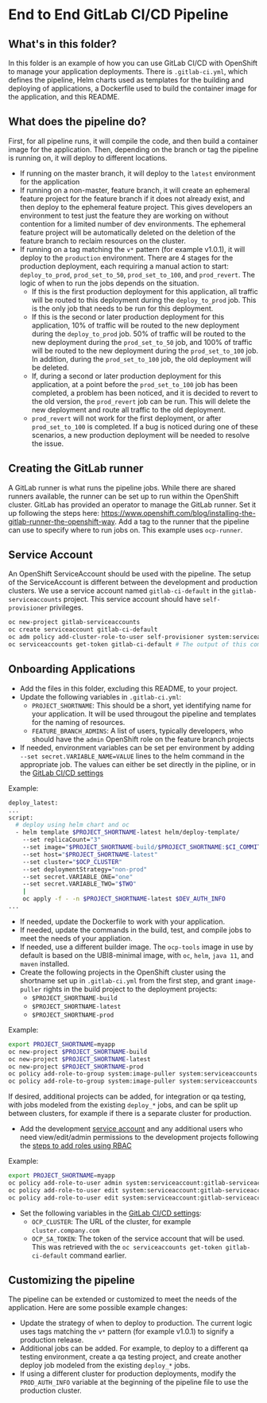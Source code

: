 # End to End GitLab CI/CD Pipeline

## What's in this folder?

In this folder is an example of how you can use GitLab CI/CD with OpenShift to manage your application deployments. There is `.gitlab-ci.yml`, which defines the pipeline, Helm charts used as templates for the building and deploying of applications, a Dockerfile used to build the container image for the application, and this README.

## What does the pipeline do?

First, for all pipeline runs, it will compile the code, and then build a container image for the application. Then, depending on the branch or tag the pipeline is running on, it will deploy to different locations.

* If running on the master branch, it will deploy to the `latest` environment for the application
* If running on a non-master, feature branch, it will create an ephemeral feature project for the feature branch if it does not already exist, and then deploy to the ephemeral feature project. This gives developers an environment to test just the feature they are working on without contention for a limited number of dev environments. The ephemeral feature project will be automatically deleted on the deletion of the feature branch to reclaim resources on the cluster.
* If running on a tag matching the `v*` pattern (for example v1.0.1), it will deploy to the `production` environment. There are 4 stages for the production deployment, each requiring a manual action to start: `deploy_to_prod`, `prod_set_to_50`, `prod_set_to_100`, and `prod_revert`. The logic of when to run the jobs depends on the situation.
    * If this is the first production deployment for this application, all traffic will be routed to this deployment during the `deploy_to_prod` job. This is the only job that needs to be run for this deployment.
    * If this is the second or later production deployment for this application, 10% of traffic will be routed to the new deployment during the `deploy_to_prod` job. 50% of traffic will be routed to the new deployment during the `prod_set_to_50` job, and 100% of traffic will be routed to the new deployment during the `prod_set_to_100` job. In addition, during the `prod_set_to_100` job, the old deployment will be deleted.
    * If, during a second or later production deployment for this application, at a point before the `prod_set_to_100` job has been completed, a problem has been noticed, and it is decided to revert to the old version, the `prod_revert` job can be run. This will delete the new deployment and route all traffic to the old deployment.
    * `prod_revert` will not work for the first deployment, or after `prod_set_to_100` is completed. If a bug is noticed during one of these scenarios, a new production deployment will be needed to resolve the issue.

## Creating the GitLab runner

A GitLab runner is what runs the pipeline jobs. While there are shared runners available, the runner can be set up to run within the OpenShift cluster. GitLab has provided an operator to manage the GitLab runner. Set it up following the steps here: https://www.openshift.com/blog/installing-the-gitlab-runner-the-openshift-way. Add a tag to the runner that the pipeline can use to specify where to run jobs on. This example uses `ocp-runner`.

## Service Account

An OpenShift ServiceAccount should be used with the pipeline.  The setup of the ServiceAccount is different between the development and production clusters. We use a service account named `gitlab-ci-default` in the `gitlab-serviceaccounts` project.  This service account should have `self-provisioner` privileges.

  ```bash
  oc new-project gitlab-serviceaccounts
  oc create serviceaccount gitlab-ci-default
  oc adm policy add-cluster-role-to-user self-provisioner system:serviceaccount:gitlab-serviceaccounts:gitlab-ci-default
  oc serviceaccounts get-token gitlab-ci-default # The output of this command will be used later as `OCP_SA_TOKEN`
  ```

## Onboarding Applications

* Add the files in this folder, excluding this README, to your project.
* Update the following variables in `.gitlab-ci.yml`:
    * `PROJECT_SHORTNAME`: This should be a short, yet identifying name for your application. It will be used througout the pipeline and templates for the naming of resources.
    * `FEATURE_BRANCH_ADMINS`: A list of users, typically developers, who should have the `admin` OpenShift role on the feature branch projects
* If needed, environment variables can be set per environment by adding `--set secret.VARIABLE_NAME=VALUE` lines to the helm command in the appropriate job. The values can either be set directly in the pipline, or in the [GitLab CI/CD settings](https://docs.gitlab.com/ee/ci/variables/#via-the-ui)

Example:
  ```bash
  deploy_latest:
  ...
  script:
    # deploy using helm chart and oc
    - helm template $PROJECT_SHORTNAME-latest helm/deploy-template/
      --set replicaCount="3"
      --set image="$PROJECT_SHORTNAME-build/$PROJECT_SHORTNAME:$CI_COMMIT_REF_SLUG"
      --set host="$PROJECT_SHORTNAME-latest"
      --set cluster="$OCP_CLUSTER"
      --set deploymentStrategy="non-prod"
      --set secret.VARIABLE_ONE="one"
      --set secret.VARIABLE_TWO="$TWO"
      |
      oc apply -f - -n $PROJECT_SHORTNAME-latest $DEV_AUTH_INFO
  ...
  ```
* If needed, update the Dockerfile to work with your application.
* If needed, update the commands in the build, test, and compile jobs to meet the needs of your appliation.
* If needed, use a different builder image. The `ocp-tools` image in use by default is based on the UBI8-minimal image, with `oc`, `helm`, `java 11`, and `maven` installed.
* Create the following projects in the OpenShift cluster using the shortname set up in `.gitlab-ci.yml` from the first step, and grant `image-puller` rights in the build project to the deployment projects:
    * `$PROJECT_SHORTNAME-build`
    * `$PROJECT_SHORTNAME-latest`
    * `$PROJECT_SHORTNAME-prod`

Example:
  ```bash
  export PROJECT_SHORTNAME=myapp
  oc new-project $PROJECT_SHORTNAME-build
  oc new-project $PROJECT_SHORTNAME-latest
  oc new-project $PROJECT_SHORTNAME-prod
  oc policy add-role-to-group system:image-puller system:serviceaccounts:$PROJECT_SHORTNAME-latest -n $PROJECT_SHORTNAME-build
  oc policy add-role-to-group system:image-puller system:serviceaccounts:$PROJECT_SHORTNAME-prod -n $PROJECT_SHORTNAME-build
  ```

If desired, additional projects can be added, for integration or qa testing, with jobs modeled from the existing `deploy_*` jobs, and can be split up between clusters, for example if there is a separate cluster for production.

* Add the development [service account](#service-account) and any additional users who need view/edit/admin permissions to the development projects following the [steps to add roles using RBAC](https://docs.openshift.com/container-platform/4.5/authentication/using-rbac.html#adding-roles_using-rbac)

Example:
  ```bash
  export PROJECT_SHORTNAME=myapp
  oc policy add-role-to-user admin system:serviceaccount:gitlab-serviceaccounts:gitlab-ci-default -n $PROJECT_SHORTNAME-build # admin is needed in order to be able to grant image-puller privileges
  oc policy add-role-to-user edit system:serviceaccount:gitlab-serviceaccounts:gitlab-ci-default -n $PROJECT_SHORTNAME-latest
  oc policy add-role-to-user edit system:serviceaccount:gitlab-serviceaccounts:gitlab-ci-default -n $PROJECT_SHORTNAME-prod
  ```
* Set the following variables in the [GitLab CI/CD settings](https://docs.gitlab.com/ee/ci/variables/#via-the-ui):
    * `OCP_CLUSTER`: The URL of the cluster, for example `cluster.company.com`
    * `OCP_SA_TOKEN`: The token of the service account that will be used. This was retrieved with the `oc serviceaccounts get-token gitlab-ci-default` command earlier.

## Customizing the pipeline

The pipeline can be extended or customized to meet the needs of the application. Here are some possible example changes:

* Update the strategy of when to deploy to production. The current logic uses tags matching the `v*` pattern (for example v1.0.1) to signify a production release.
* Additional jobs can be added. For example, to deploy to a different qa testing environment, create a qa testing project, and create another deploy job modeled from the existing `deploy_*` jobs.
* If using a different cluster for production deployments, modify the `PROD_AUTH_INFO` variable at the beginning of the pipeline file to use the production cluster.

